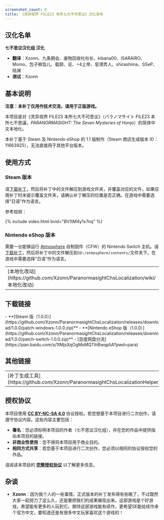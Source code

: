 ```yaml
---
screenshot_count: 6
title: 《灵异视界 FILE23 本所七大不可思议》汉化发布
---
```

## 汉化名单
**七不思议汉化组 汉化**

- **翻译**：Xzonn、九条期会、废物回收社社长、kibana00、ISARAIRO、Momo、包子嘛馅儿、载颐、豆、÷4上帝、皂滑弄人、shirashima、SSeP、陆渊
- **测试**：Xzonn

## 基本说明
**注意：本补丁仅用作技术交流，请用于正版游戏。**

本项目是对《灵异视界 FILE23 本所七大不可思议》（<span lang="ja">パラノマサイト FILE23 本所七不思議</span>，*PARANORMASIGHT: The Seven Mysteries of Honjo*）的简体中文本地化。

本补丁基于 Steam 及 Nintendo eShop 的 1.1 版制作（Steam 商店生成版本 ID：11663925），无法直接用于其他平台版本。

## 使用方式
### Steam 版本
请[下载补丁](#下载链接)，然后将补丁中的文件解压到游戏文件夹，并覆盖对应的文件。如果应用补丁时未提示覆盖文件夹，请确认补丁解压的位置是否正确。在游戏中需要选择“日语”作为语言。

参考视频：

{% include video.html bvid="BV1tM4y1x7nq" %}

### Nintendo eShop 版本
需要一台能够运行 [Atmosphere](https://github.com/Atmosphere-NX/Atmosphere) 自制固件（CFW）的 Nintendo Switch 主机。请[下载补丁](#下载链接)，然后将补丁中的文件解压到`SD:/atmosphere/contents/`文件夹下。在游戏中需要选择“日语”作为语言。

<table><tbody><tr><td markdown="1">
[本地化改动](https://github.com/Xzonn/ParanormasightChsLocalization/wiki/本地化改动)
</td><td markdown="1">
[更新历史](https://github.com/Xzonn/ParanormasightChsLocalization/wiki/更新历史)
</td><td markdown="1">
[常见问题](https://github.com/Xzonn/ParanormasightChsLocalization/wiki/常见问题)
</td></tr></tbody></table>

## 下载链接
<div class="alert alert-primary" markdown="1">
- **[Steam 版（1.0.0）](https://github.com/Xzonn/ParanormasightChsLocalization/releases/download/1.0.0/patch-windows-1.0.0.zip)**
- **[Nintendo eShop 版（1.0.0）](https://github.com/Xzonn/ParanormasightChsLocalization/releases/download/1.0.0/patch-switch-1.0.0.zip)**
- [百度网盘分流](https://pan.baidu.com/s/1tMjsXqOgMsMQTihBwqpIiA?pwd=para)
</div>

## 其他链接
<table><tbody><tr><td markdown="1">
[补丁生成工具](https://github.com/Xzonn/ParanormasightChsLocalizationHelper)
</td><td markdown="1">
[翻译项目网站](https://weblate.xzonn.top/projects/paranormasight/)
</td></tr></tbody></table>

## 授权协议
本项目使用 **[CC BY-NC-SA 4.0](https://creativecommons.org/licenses/by-nc-sa/4.0/legalcode)** 协议授权。若您想基于本项目进行二次创作，请遵守协议内容。这些内容主要包括：

- **署名**：您必须标明本项目的作者（七不思议汉化组），并在您的作品中提供指向本项目的链接。
- **非商业性使用**：您不得将本项目用于商业目的。
- **相同方式共享**：若您基于本项目进行二次创作，您必须以相同的协议授权您的作品。

请阅读本项目的 **[完整授权协议](https://github.com/Xzonn/ParanormasightChsLocalization/blob/master/LICENSE)** 以了解更多信息。

## 杂谈
- **Xzonn**：因为我个人的一些事情，正式版本的补丁发布得有些晚了，不过既然大家一起努力了这么久，还是要把我们的成果展现出来。这部游戏是个好游戏，希望能有更多的人玩到它。期待这部游戏能有续作，更希望SE能给续作来个官方中文，要知道还是有很多中文玩家喜欢这个游戏的！